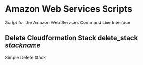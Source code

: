 # Amazon Web Services Scripts
Script for the Amazon Web Services Command Line Interface

## Delete Cloudformation Stack delete_stack *stackname*
Simple Delete Stack

